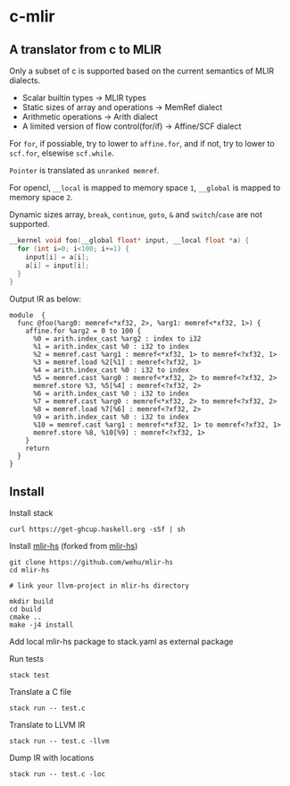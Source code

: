 # c-mlir

## A translator from c to MLIR

Only a subset of c is supported based on the current semantics of MLIR dialects.

* Scalar builtin types -> MLIR types
* Static sizes of array and operations -> MemRef dialect
* Arithmetic operations -> Arith dialect
* A limited version of flow control(for/if) -> Affine/SCF dialect

For `for`, if possiable, try to lower to `affine.for`, and if not, try to lower to `scf.for`, elsewise `scf.while`.

`Pointer` is translated as `unranked memref`.

For opencl, `__local` is mapped to memory space `1`, `__global` is mapped to memory space `2`.

Dynamic sizes array, `break`, `continue`, `goto`, `&` and `switch`/`case` are not supported.

```c
__kernel void foo(__global float* input, __local float *a) {
  for (int i=0; i<100; i+=1) {
    input[i] = a[i];
    a[i] = input[i];
  }
}
```

Output IR as below:

```mlir
module  {
  func @foo(%arg0: memref<*xf32, 2>, %arg1: memref<*xf32, 1>) {
    affine.for %arg2 = 0 to 100 {
      %0 = arith.index_cast %arg2 : index to i32
      %1 = arith.index_cast %0 : i32 to index
      %2 = memref.cast %arg1 : memref<*xf32, 1> to memref<?xf32, 1>
      %3 = memref.load %2[%1] : memref<?xf32, 1>
      %4 = arith.index_cast %0 : i32 to index
      %5 = memref.cast %arg0 : memref<*xf32, 2> to memref<?xf32, 2>
      memref.store %3, %5[%4] : memref<?xf32, 2>
      %6 = arith.index_cast %0 : i32 to index
      %7 = memref.cast %arg0 : memref<*xf32, 2> to memref<?xf32, 2>
      %8 = memref.load %7[%6] : memref<?xf32, 2>
      %9 = arith.index_cast %0 : i32 to index
      %10 = memref.cast %arg1 : memref<*xf32, 1> to memref<?xf32, 1>
      memref.store %8, %10[%9] : memref<?xf32, 1>
    }
    return
  }
}
```

## Install

Install stack

```shell
curl https://get-ghcup.haskell.org -sSf | sh
```

Install [mlir-hs](https://github.com/wehu/mlir-hs) (forked from [mlir-hs](https://github.com/google/mlir-hs))

```shell
git clone https://github.com/wehu/mlir-hs
cd mlir-hs

# link your llvm-project in mlir-hs directory

mkdir build
cd build
cmake ..
make -j4 install
```

Add local mlir-hs package to stack.yaml as external package

Run tests

```shell
stack test
```

Translate a C file
```shell
stack run -- test.c
```

Translate to LLVM IR
```shell
stack run -- test.c -llvm
```

Dump IR with locations
```shell
stack run -- test.c -loc
```